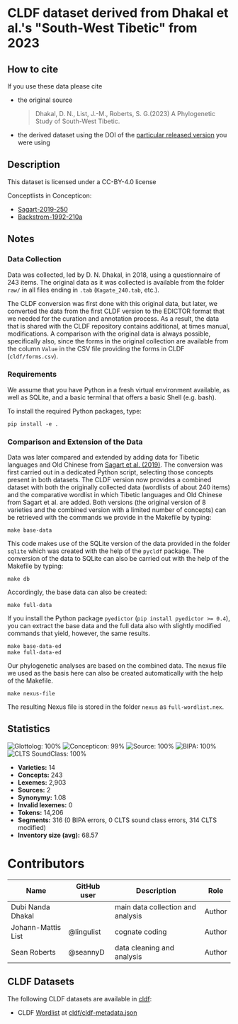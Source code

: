 # CLDF dataset derived from Dhakal et al.'s "South-West Tibetic" from 2023

## How to cite

If you use these data please cite
- the original source
  >  Dhakal, D. N., List, J.-M., Roberts, S. G.(2023) A Phylogenetic Study of South-West Tibetic.
- the derived dataset using the DOI of the [particular released version](../../releases/) you were using

## Description


This dataset is licensed under a CC-BY-4.0 license


Conceptlists in Concepticon:
- [Sagart-2019-250](https://concepticon.clld.org/contributions/Sagart-2019-250)
- [Backstrom-1992-210a](https://concepticon.clld.org/contributions/Backstrom-1992-210a)
## Notes

### Data Collection

Data was collected, led by D. N. Dhakal, in 2018, using a questionnaire of 243 items. The original data as it was collected is available from the folder `raw/` in all files ending in `.tab` (`Kagate_240.tab`, etc.).

The CLDF conversion was first done with this original data, but later, we converted the data from the first CLDF version to the EDICTOR format that we needed for the curation and annotation process. As a result, the data that is shared with the CLDF repository contains additional, at times manual, modifications. A comparison with the original data is always possible, specifically also, since the forms in the original collection are available from the column `Value` in the CSV file providing the forms in CLDF (`cldf/forms.csv`).

### Requirements

We assume that you have Python in a fresh virtual environment available, as well as SQLite, and a basic terminal that offers a basic Shell (e.g. bash).

To install the required Python packages, type:

```shell
pip install -e .
```

### Comparison and Extension of the Data

Data was later compared and extended by adding data for Tibetic languages and Old Chinese from [Sagart et al. (2019)](https://github.com/lexibank/sagartst). The conversion was first carried out in a dedicated Python script, selecting those concepts present in both datasets. The CLDF version now provides a combined dataset with both the originally collected data (wordlists of about 240 items) and the comparative wordlist in which Tibetic languages and Old Chinese from Sagart et al. are added. Both versions (the original version of 8 varieties and the combined version with a limited number of concepts) can be retrieved with the commands we provide in the Makefile by typing:

```shell
make base-data
```

This code makes use of the SQLite version of the data provided in the folder `sqlite` which was created with the help of the `pycldf` package. The conversion of the data to SQLite can also be carried out with the help of the Makefile by typing:

```shell
make db
```

Accordingly, the base data can also be created:

```shell
make full-data
```

If you install the Python package `pyedictor` (`pip install pyedictor >= 0.4`), you can extract the base data and the full data also with slightly modified commands that yield, however, the same results.

```shell
make base-data-ed
make full-data-ed
```

Our phylogenetic analyses are based on the combined data. The nexus file we used as the basis here can also be created automatically with the help of the Makefile.

```shell
make nexus-file
```

The resulting Nexus file is stored in the folder `nexus` as `full-wordlist.nex`.




## Statistics


![Glottolog: 100%](https://img.shields.io/badge/Glottolog-100%25-brightgreen.svg "Glottolog: 100%")
![Concepticon: 99%](https://img.shields.io/badge/Concepticon-99%25-brightgreen.svg "Concepticon: 99%")
![Source: 100%](https://img.shields.io/badge/Source-100%25-brightgreen.svg "Source: 100%")
![BIPA: 100%](https://img.shields.io/badge/BIPA-100%25-brightgreen.svg "BIPA: 100%")
![CLTS SoundClass: 100%](https://img.shields.io/badge/CLTS%20SoundClass-100%25-brightgreen.svg "CLTS SoundClass: 100%")

- **Varieties:** 14
- **Concepts:** 243
- **Lexemes:** 2,903
- **Sources:** 2
- **Synonymy:** 1.08
- **Invalid lexemes:** 0
- **Tokens:** 14,206
- **Segments:** 316 (0 BIPA errors, 0 CLTS sound class errors, 314 CLTS modified)
- **Inventory size (avg):** 68.57

# Contributors

Name               | GitHub user     | Description                          | Role
---                | ---             | ---                                  | ---
Dubi Nanda Dhakal |  	| main data collection and analysis | Author
Johann-Mattis List | @lingulist | cognate coding | Author
Sean Roberts | @seannyD	| data cleaning and analysis | Author




## CLDF Datasets

The following CLDF datasets are available in [cldf](cldf):

- CLDF [Wordlist](https://github.com/cldf/cldf/tree/master/modules/Wordlist) at [cldf/cldf-metadata.json](cldf/cldf-metadata.json)